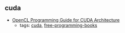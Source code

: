 cuda 
---
* [OpenCL Programming Guide for CUDA Architecture](http://www.nvidia.com/content/cudazone/download/OpenCL/NVIDIA_OpenCL_ProgrammingGuide.pdf)
    * tags: [cuda](../tags/cuda.md), [free-programming-books](../tags/free-programming-books.md)
